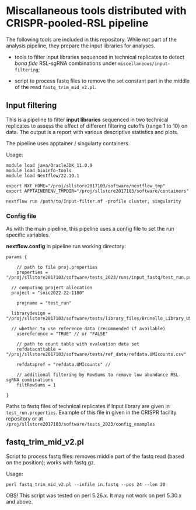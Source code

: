 # Miscallaneous tools distributed with CRISPR-pooled-RSL pipeline

The following tools are included in this repository. While not part of the analysis pipeline, they prepare the input libraries for analyses.

* tools to filter input libraries sequenced in technical replicates to detect *bona fide* RSL-sgRNA combinations under `miscellaneous/input-filtering`;

* script to process fastq files to remove the set constant part in the middle of the read `fastq_trim_mid_v2.pl`.


## Input filtering

This is a pipeline to filter **input libraries** sequenced in two technical replicates to assess the effect of different filtering cutoffs (range 1 to 10) on data. The output is a report with various descriptive statistics and plots.

The pipeline uses apptainer / singularty containers.

Usage:

```
module load java/OracleJDK_11.0.9
module load bioinfo-tools
module load Nextflow/22.10.1

export NXF_HOME="/proj/sllstore2017103/software/nextflow_tmp"
export APPTAINERENV_TMPDIR="/proj/sllstore2017103/software/containers"

nextflow run /path/to/Input-filter.nf -profile cluster, singularity
```

### Config file

As with the main pipeline, this pipeline uses a config file to set the run specific variables.

**nextflow.config** in pipeline run working directory:

```
params {

	// path to file proj.properties
	properties = "/proj/sllstore2017103/software/tests_2023/runs/input_fastq/test_run.properties"
  
  // computing project allocation
  project = "snic2022-22-1180"

	projname = "test_run"

  librarydesign = "/proj/sllstore2017103/software/tests/library_files/Brunello_Library_USE_THIS_ONLY.eol.csv"

  // whether to use reference data (recommended if available)
	usereference = "TRUE" // or "FALSE"

	// path to count table with evaluation data set
	refdatacnttable = "/proj/sllstore2017103/software/tests/ref_data/refdata.UMIcounts.csv"

	refdatapref = "refdata.UMIcounts" //

	// additional filtering by RowSums to remove low abundance RSL-sgRNA combinations
	filtRowSums = 1
  
}

```

Paths to fastq files of technical replicates if Input library are given in `test_run.properties`. Example of this file in given in the CRISPR facility repository or at `/proj/sllstore2017103/software/tests_2023/config_examples`


## fastq_trim_mid_v2.pl

Script to process fastq files: removes middle part of the fastq read (based on the position); works with fastq.gz.

Usage:

```
perl fastq_trim_mid_v2.pl --infile in.fastq --pos 24 --len 20
```

OBS! This script was tested on perl 5.26.x. It may not work on perl 5.30.x and above.

